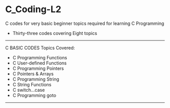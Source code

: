 # C_Coding-L2
C codes for very basic beginner topics required for learning C Programming
- Thirty-three codes covering Eight topics
---------------------
C BASIC CODES
Topics Covered:

- C Programming Functions
- C User-defined Functions
- C Programming Pointers
- C Pointers & Arrays
- C Programming String
- C String Functions
- C switch...case
- C Programming goto
-----------------------

